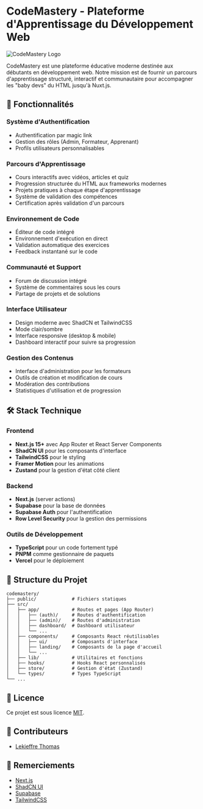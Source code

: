 # CodeMastery - Plateforme d'Apprentissage du Développement Web

![CodeMastery Logo](public/logo.png)

CodeMastery est une plateforme éducative moderne destinée aux débutants en développement web. Notre mission est de fournir un parcours d'apprentissage structuré, interactif et communautaire pour accompagner les "baby devs" du HTML jusqu'à Nuxt.js.

## 🚀 Fonctionnalités

### Système d'Authentification

- Authentification par magic link
- Gestion des rôles (Admin, Formateur, Apprenant)
- Profils utilisateurs personnalisables

### Parcours d'Apprentissage

- Cours interactifs avec vidéos, articles et quiz
- Progression structurée du HTML aux frameworks modernes
- Projets pratiques à chaque étape d'apprentissage
- Système de validation des compétences
- Certification après validation d'un parcours

### Environnement de Code

- Éditeur de code intégré
- Environnement d'exécution en direct
- Validation automatique des exercices
- Feedback instantané sur le code

### Communauté et Support

- Forum de discussion intégré
- Système de commentaires sous les cours
- Partage de projets et de solutions

### Interface Utilisateur

- Design moderne avec ShadCN et TailwindCSS
- Mode clair/sombre
- Interface responsive (desktop & mobile)
- Dashboard interactif pour suivre sa progression

### Gestion des Contenus

- Interface d'administration pour les formateurs
- Outils de création et modification de cours
- Modération des contributions
- Statistiques d'utilisation et de progression

## 🛠️ Stack Technique

### Frontend

- **Next.js 15+** avec App Router et React Server Components
- **ShadCN UI** pour les composants d'interface
- **TailwindCSS** pour le styling
- **Framer Motion** pour les animations
- **Zustand** pour la gestion d'état côté client

### Backend

- **Next.js** (server actions)
- **Supabase** pour la base de données
- **Supabase Auth** pour l'authentification
- **Row Level Security** pour la gestion des permissions

### Outils de Développement

- **TypeScript** pour un code fortement typé
- **PNPM** comme gestionnaire de paquets
- **Vercel** pour le déploiement

## 📁 Structure du Projet

```
codemastery/
├── public/             # Fichiers statiques
├── src/
│   ├── app/            # Routes et pages (App Router)
│   │   ├── (auth)/     # Routes d'authentification
│   │   ├── (admin)/    # Routes d'administration
│   │   ├── dashboard/  # Dashboard utilisateur
│   │   └── ...
│   ├── components/     # Composants React réutilisables
│   │   ├── ui/         # Composants d'interface
│   │   ├── landing/    # Composants de la page d'accueil
│   │   └── ...
│   ├── lib/            # Utilitaires et fonctions
│   ├── hooks/          # Hooks React personnalisés
│   ├── store/          # Gestion d'état (Zustand)
│   └── types/          # Types TypeScript
└── ...
```

## 📝 Licence

Ce projet est sous licence [MIT](LICENSE).

## 👥 Contributeurs

- [Lekieffre Thomas](https://github.com/thomaslekieffre)

## 🙏 Remerciements

- [Next.js](https://nextjs.org/)
- [ShadCN UI](https://ui.shadcn.com/)
- [Supabase](https://supabase.io/)
- [TailwindCSS](https://tailwindcss.com/)
